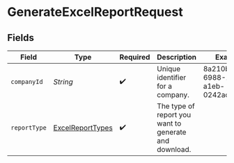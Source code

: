 # GenerateExcelReportRequest


## Fields

| Field                                                       | Type                                                        | Required                                                    | Description                                                 | Example                                                     |
| ----------------------------------------------------------- | ----------------------------------------------------------- | ----------------------------------------------------------- | ----------------------------------------------------------- | ----------------------------------------------------------- |
| `companyId`                                                 | *String*                                                    | :heavy_check_mark:                                          | Unique identifier for a company.                            | 8a210b68-6988-11ed-a1eb-0242ac120002                        |
| `reportType`                                                | [ExcelReportTypes](../../models/shared/ExcelReportTypes.md) | :heavy_check_mark:                                          | The type of report you want to generate and download.       |                                                             |